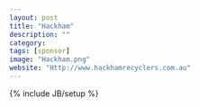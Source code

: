 ```yaml
---
layout: post
title: "Hackham"
description: ""
category: 
tags: [sponsor]
image: "Hackham.png"
website: "Http://www.hackhamrecyclers.com.au"
---
```

{% include JB/setup %}
